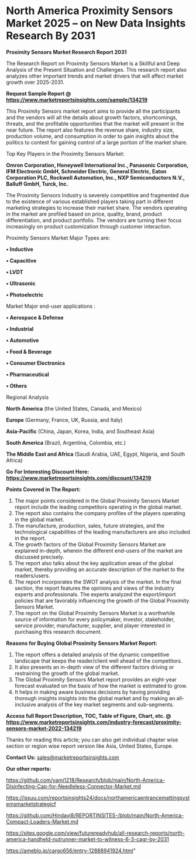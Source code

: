 # North America Proximity Sensors Market 2025 – on New Data Insights Research By 2031

<strong>Proximity Sensors Market Research Report 2031</strong>

The Research Report on Proximity Sensors Market is a Skillful and Deep Analysis of the Present Situation and Challenges. This research report also analyzes other important trends and market drivers that will affect market growth over 2025-2031.

<strong>Request Sample Report @ <a href=https://www.marketreportsinsights.com/sample/134219>https://www.marketreportsinsights.com/sample/134219</a></strong>

This Proximity Sensors market report aims to provide all the participants and the vendors will all the details about growth factors, shortcomings, threats, and the profitable opportunities that the market will present in the near future. The report also features the revenue share, industry size, production volume, and consumption in order to gain insights about the politics to contest for gaining control of a large portion of the market share.

Top Key Players in the Proximity Sensors Market:

<strong>Omron Corporation, Honeywell International Inc., Panasonic Corporation, IFM Electronic GmbH, Schneider Electric, General Electric, Eaton Corporation PLC, Rockwell Automation, Inc., NXP Semiconductors N.V., Balluff GmbH, Turck, Inc.</strong>

The Proximity Sensors Industry is severely competitive and fragmented due to the existence of various established players taking part in different marketing strategies to increase their market share. The vendors operating in the market are profiled based on price, quality, brand, product differentiation, and product portfolio. The vendors are turning their focus increasingly on product customization through customer interaction.

Proximity Sensors Market Major Types are:

<strong>• Inductive

• Capacitive

• LVDT

• Ultrasonic

• Photoelectric</strong>

Market Major end-user applications :

<strong>• Aerospace & Defense

• Industrial

• Automotive

• Food & Beverage

• Consumer Electronics

• Pharmaceutical

• Others</strong>

Regional Analysis

</u><strong><b>North America</b></strong> (the United States, Canada, and Mexico)

<strong><b>Europe </b></strong>(Germany, France, UK, Russia, and Italy)

<strong><b>Asia-Pacific</b></strong> (China, Japan, Korea, India, and Southeast Asia)

<strong><b>South America</b></strong> (Brazil, Argentina, Colombia, etc.)

<strong><b>The Middle East and Africa</b></strong> (Saudi Arabia, UAE, Egypt, Nigeria, and South Africa)

<strong>Go For Interesting Discount Here: <a href=https://www.marketreportsinsights.com/discount/134219>https://www.marketreportsinsights.com/discount/134219</a></strong>

<strong>Points Covered in The Report:</strong>
<ol>
  <li>The major points considered in the Global Proximity Sensors Market report include the leading competitors operating in the global market.</li>
  <li>The report also contains the company profiles of the players operating in the global market.</li>
  <li>The manufacture, production, sales, future strategies, and the technological capabilities of the leading manufacturers are also included in the report.</li>
  <li>The growth factors of the Global Proximity Sensors Market are explained in-depth, wherein the different end-users of the market are discussed precisely.</li>
  <li>The report also talks about the key application areas of the global market, thereby providing an accurate description of the market to the readers/users.</li>
  <li>The report incorporates the SWOT analysis of the market. In the final section, the report features the opinions and views of the industry experts and professionals. The experts analyzed the export/import policies that are favorably influencing the growth of the Global Proximity Sensors Market.</li>
  <li>The report on the Global Proximity Sensors Market is a worthwhile source of information for every policymaker, investor, stakeholder, service provider, manufacturer, supplier, and player interested in purchasing this research document.</li>
</ol>
<strong>Reasons for Buying Global Proximity Sensors Market Report:</strong>

<ol>
  <li>The report offers a detailed analysis of the dynamic competitive landscape that keeps the reader/client well ahead of the competitors.</li>
  <li>It also presents an in-depth view of the different factors driving or restraining the growth of the global market.</li>
  <li>The Global Proximity Sensors Market report provides an eight-year forecast evaluated on the basis of how the market is estimated to grow.</li>
  <li>It helps in making aware business decisions by having providing thorough insights insights into the global market and by making an all-inclusive analysis of the key market segments and sub-segments.</li>
</ol>
<strong>Access full Report Description, TOC, Table of Figure, Chart, etc. @ <a href=https://www.marketreportsinsights.com/industry-forecast/proximity-sensors-market-2022-134219>https://www.marketreportsinsights.com/industry-forecast/proximity-sensors-market-2022-134219</a></strong>


Thanks for reading this article; you can also get individual chapter wise section or region wise report version like Asia, United States, Europe.

<strong>Contact Us:</strong>
sales@marketreportsinsights.com

<strong>Our other reports:</strong>

<a href=https://github.com/yami1218/Research/blob/main/North-America-Disinfecting-Cap-for-Needleless-Connector-Market.md>https://github.com/yami1218/Research/blob/main/North-America-Disinfecting-Cap-for-Needleless-Connector-Market.md</a>

<a href=https://issuu.com/reportsinsights24/docs/northamericaentrancemattingsystemsmarketstrategicf>https://issuu.com/reportsinsights24/docs/northamericaentrancemattingsystemsmarketstrategicf</a>

<a href=https://github.com/Hindavi8/REPORTINSITES-/blob/main/North-America-Compact-Loaders-Market.md>https://github.com/Hindavi8/REPORTINSITES-/blob/main/North-America-Compact-Loaders-Market.md</a>

<a href=https://sites.google.com/view/futurereadyhub/all-research-reports/north-america-handheld-nutrunner-market-to-witness-6-3-cagr-by-2031>https://sites.google.com/view/futurereadyhub/all-research-reports/north-america-handheld-nutrunner-market-to-witness-6-3-cagr-by-2031</a>

<a href=https://ameblo.jp/cargo656/entry-12888941924.html>https://ameblo.jp/cargo656/entry-12888941924.html</a>"
